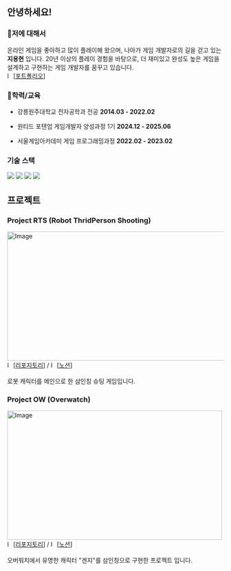 ## 안녕하세요! ##
### 💬저에 대해서 ###
온라인 게임을 좋아하고 많이 플레이해 왔으며, 나아가 게임 개발자로의 길을 걷고 있는 **지용현** 입니다.
20년 이상의 플레이 경험을 바탕으로, 더 재미있고 완성도 높은 게임을 설계하고 구현하는 게임 개발자를 꿈꾸고 있습니다.<br/>
<img width="14" height="14" alt="Image" src="https://github.com/user-attachments/assets/e9395b1d-5ed8-4379-9504-e5d6bf73742a" />[[포트폴리오](https://abrupt-reptile-c68.notion.site/_-22d8ca612f1e80999163ee7631e56c8e)] <br/>
### 🏫학력/교육 ###
- 강릉원주대학교 전자공학과 전공 **2014.03 - 2022.02**

- 원티드 포텐업 게임개발자 양성과정 1기   **2024.12 - 2025.06**
- 서울게임아카데미 게임 프로그래밍과정   **2022.02 - 2023.02**
### 기술 스택 ###
<img src="https://img.shields.io/badge/C++-00599C?style=flat-square&logo=C%2B%2B&logoColor=white"/> <img src="https://img.shields.io/badge/UnrealEngine4-aaaaaa?style=flat-square&logo=unrealengine&logoColor=white"/> <img src="https://img.shields.io/badge/UnrealEngine5-000000?style=flat-square&logo=unrealengine&logoColor=white"/> <img src="https://img.shields.io/badge/UnrealEngine5 GAS-3262a8?style=flat-square&logo=unrealengine&logoColor=white"/>

## 프로젝트 ##
### Project RTS (Robot ThridPerson Shooting) ###
<img width="750" height="300" alt="Image" src="https://github.com/user-attachments/assets/e08a8a20-6ec1-4d15-88f4-0dc4df5e098c"/> <br/>
<img width="14" height="14" alt="Image" src="https://github.com/user-attachments/assets/44471559-19a0-45cc-b338-e8a1ba8452bd" />[[리포지토리](https://github.com/JiMoJjing/ProjectRTS)] / <img width="14" height="14" alt="Image" src="https://github.com/user-attachments/assets/e9395b1d-5ed8-4379-9504-e5d6bf73742a" />[[노션](https://abrupt-reptile-c68.notion.site/RTS-RobotThirdPersonShooting-22d8ca612f1e808c980feab2f7758290)] <br/>
<br/>
로봇 캐릭터를 메인으로 한 삼인칭 슈팅 게임입니다.

### Project OW (Overwatch) ###
<img width="500" height="300" alt="Image" src="https://github.com/user-attachments/assets/a6a003cb-77d8-4011-a463-82ddf777e6d8"/><br/>
<img width="14" height="14" alt="Image" src="https://github.com/user-attachments/assets/44471559-19a0-45cc-b338-e8a1ba8452bd" />[[리포지토리](https://github.com/JiMoJjing/OW)] / <img width="14" height="14" alt="Image" src="https://github.com/user-attachments/assets/e9395b1d-5ed8-4379-9504-e5d6bf73742a" />[[노션](https://abrupt-reptile-c68.notion.site/OW-22d8ca612f1e80028f75c9072b87952e)] <br/>
<br/>
오버워치에서 유명한 캐릭터 "겐지"를 삼인칭으로 구현한 프로젝트 입니다.
